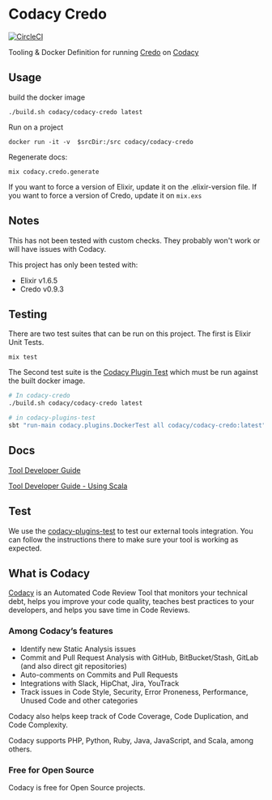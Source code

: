 # Codacy Credo

[![CircleCI](https://circleci.com/gh/codacy/codacy-credo.svg?style=svg)](https://circleci.com/gh/codacy/codacy-credo)

Tooling & Docker Definition for running [Credo](https://github.com/rrrene/credo) on [Codacy](https://codacy.com)

## Usage

build the docker image

```
./build.sh codacy/codacy-credo latest
```

Run on a project

```
docker run -it -v  $srcDir:/src codacy/codacy-credo
```

Regenerate docs:

```
mix codacy.credo.generate
```

If you want to force a version of Elixir, update it on the .elixir-version file. 
If you want to force a version of Credo, update it on `mix.exs`

## Notes

This has not been tested with custom checks. They probably won't work or will have issues with Codacy.

This project has only been tested with:

* Elixir v1.6.5
* Credo v0.9.3



## Testing

There are two test suites that can be run on this project. The first is Elixir Unit Tests. 


```
mix test
```

The Second test suite is the [Codacy Plugin Test](https://github.com/codacy/codacy-plugins-test) which must be run against the built docker image.


```sh
# In codacy-credo
./build.sh codacy/codacy-credo latest

# in codacy-plugins-test
sbt "run-main codacy.plugins.DockerTest all codacy/codacy-credo:latest"
```

## Docs

[Tool Developer Guide](https://support.codacy.com/hc/en-us/articles/207994725-Tool-Developer-Guide)

[Tool Developer Guide - Using Scala](https://support.codacy.com/hc/en-us/articles/207280379-Tool-Developer-Guide-Using-Scala)

## Test

We use the [codacy-plugins-test](https://github.com/codacy/codacy-plugins-test) to test our external tools integration.
You can follow the instructions there to make sure your tool is working as expected.

## What is Codacy

[Codacy](https://www.codacy.com/) is an Automated Code Review Tool that monitors your technical debt, helps you improve your code quality, teaches best practices to your developers, and helps you save time in Code Reviews.

### Among Codacy’s features

- Identify new Static Analysis issues
- Commit and Pull Request Analysis with GitHub, BitBucket/Stash, GitLab (and also direct git repositories)
- Auto-comments on Commits and Pull Requests
- Integrations with Slack, HipChat, Jira, YouTrack
- Track issues in Code Style, Security, Error Proneness, Performance, Unused Code and other categories

Codacy also helps keep track of Code Coverage, Code Duplication, and Code Complexity.

Codacy supports PHP, Python, Ruby, Java, JavaScript, and Scala, among others.

### Free for Open Source

Codacy is free for Open Source projects.